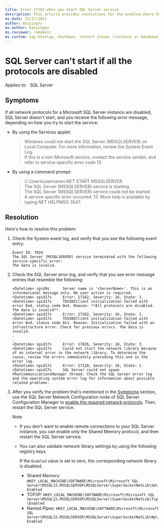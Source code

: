 ```yaml
---
title: Error 17182 when you start SQL Server service
description: This article provides resolutions for the problem where SQL Server fails to start when all the protocols are disabled.
ms.date: 12/17/2021
author: HaiyingYu
ms.author: haiyingyu
ms.reviewer: ramakoni
ms.custom: sap:Startup, shutdown, restart issues (instance or database)
---
```

# SQL Server can't start if all the protocols are disabled

_Applies to:_ &nbsp; SQL Server

## Symptoms

If all network protocols for a Microsoft SQL Server instance are disabled, SQL Server doesn't start, and you receive  the following error message, depending on how you try to start the service:

- By using the Services applet:

  > Windows could not start the SQL Server (MSSQLSERVER) on Local Computer. For more information, review the System Event Log.  
  > If this is a non-Microsoft service, contact the service vendor, and refer to service-specific error code 13.

- By using a command prompt:

  > C:\Users\username>NET START MSSQLSERVER  
  > The SQL Server (MSSQLSERVER) service is starting.  
  > The SQL Server (MSSQLSERVER) service could not be started.  
  > A service specific error occurred: 13.
  > More help is available by typing NET HELPMSG 3547.  

## Resolution

Here's how to resolve this problem:

1. Check the System event log, and verify that you see the following event entry:

    ```output
    Event ID: 7024  
    The SQL Server (MSSQLSERVER) service terminated with the following service-specific error:  
    The data is invalid.  
    ```

2. Check the SQL Server error log, and verify that you see error message entries that resemble the following:

    ```output
    <Datetime> spid9s      Server name is '<ServerName>'. This is an informational message only. No user action is required.  
    <Datetime> spid17s     Error: 17182, Severity: 16, State: 1.  
    <Datetime> spid17s     TDSSNIClient initialization failed with error 0xd, status code 0x4. Reason: **All protocols are disabled. The data is invalid**.  
    <Datetime> spid17s     Error: 17182, Severity: 16, State: 1.  
    <Datetime> spid17s     TDSSNIClient initialization failed with error 0xd, status code 0x1. Reason: Initialization failed with an infrastructure error. Check for previous errors. The data is invalid.  
    .  
    .  
    <Datetime> spid17s     Error: 17826, Severity: 18, State: 3.  
    <Datetime> spid17s     Could not start the network library because of an internal error in the network library. To determine the cause, review the errors immediately preceding this one in the error log.  
    <Datetime> spid17s     Error: 17120, Severity: 16, State: 1.  
    <Datetime> spid17s     SQL Server could not spawn FRunCommunicationsManager thread. Check the SQL Server error log and the operating system error log for information about possible related problems.  
    ```

3. After you verify the problem that's mentioned in the [Symptoms](#symptoms) section, use the SQL Server Network Configuration node of SQL Server Configuration Manager to [enable the required network protocols](/sql/database-engine/configure-windows/enable-or-disable-a-server-network-protocol). Then, restart the SQL Server service.

   > [!NOTE]
   >
   > - If you don't want to enable remote connections to your SQL Server instance, you can enable only the Shared Memory protocol, and then restart the SQL Server service.
   > - You can also validate network library settings by using the following registry keys
   >
   >    If the `Enabled` value is set to zero, the corresponding network library is disabled.
   >
   >     - Shared Memory: `HKEY_LOCAL_MACHINE\SOFTWARE\Microsoft\Microsoft SQL Server\MSSQL15.MSSQLSERVER\MSSQLServer\SuperSocketNetLib\Sm\Enabled`
   >     - TCP/IP: `HKEY_LOCAL_MACHINE\SOFTWARE\Microsoft\Microsoft SQL Server\MSSQL15.MSSQLSERVER\MSSQLServer\SuperSocketNetLib\Tcp\Enabled`
   >     - Named Pipes: `HKEY_LOCAL_MACHINE\SOFTWARE\Microsoft\Microsoft SQL Server\MSSQL15.MSSQLSERVER\MSSQLServer\SuperSocketNetLib\Np\Enabled`
